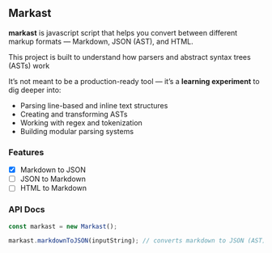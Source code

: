 ## Markast

**markast** is javascript script that helps you convert between different markup formats — Markdown, JSON (AST), and HTML.

This project is built to understand how parsers and abstract syntax trees (ASTs) work

It’s not meant to be a production-ready tool — it’s a **learning experiment** to dig deeper into:

- Parsing line-based and inline text structures
- Creating and transforming ASTs
- Working with regex and tokenization
- Building modular parsing systems

### Features

- [x] Markdown to JSON
- [ ] JSON to Markdown
- [ ] HTML to Markdown

### API Docs

```js
const markast = new Markast();

markast.markdownToJSON(inputString); // converts markdown to JSON (AST)
```
